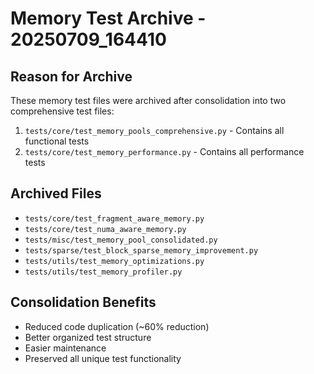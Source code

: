 # Memory Test Archive - 20250709_164410

## Reason for Archive

These memory test files were archived after consolidation into two comprehensive test files:

1. `tests/core/test_memory_pools_comprehensive.py` - Contains all functional tests
2. `tests/core/test_memory_performance.py` - Contains all performance tests

## Archived Files

- `tests/core/test_fragment_aware_memory.py`
- `tests/core/test_numa_aware_memory.py`
- `tests/misc/test_memory_pool_consolidated.py`
- `tests/sparse/test_block_sparse_memory_improvement.py`
- `tests/utils/test_memory_optimizations.py`
- `tests/utils/test_memory_profiler.py`

## Consolidation Benefits

- Reduced code duplication (~60% reduction)
- Better organized test structure
- Easier maintenance
- Preserved all unique test functionality
